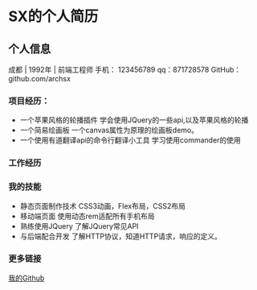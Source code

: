 # SX的个人简历

## 个人信息

成都 | 1992年 | 前端工程师
手机： 123456789
qq：871728578
GitHub：github.com/archsx

### 项目经历：
- 一个苹果风格的轮播插件
  学会使用JQuery的一些api,以及苹果风格的轮播
- 一个简易绘画板
  一个canvas属性为原理的绘画板demo。
- 一个使用有道翻译api的命令行翻译小工具
  学习使用commander的使用

### 工作经历
### 我的技能
- 静态页面制作技术
  CSS3动画，Flex布局，CSS2布局
- 移动端页面
  使用动态rem适配所有手机布局
- 熟练使用JQuery
  了解JQuery常见API
- 与后端配合开发
  了解HTTP协议，知道HTTP请求，响应的定义。
### 更多链接
  [我的Github](http://github/archsx)
